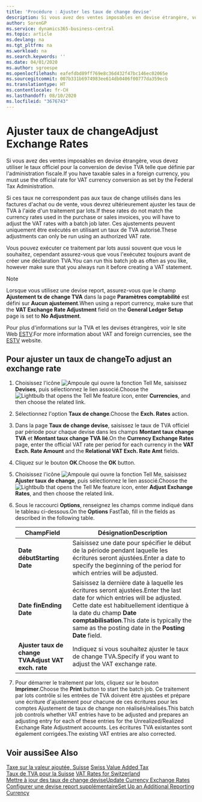 ```yaml
---
title: 'Procédure : Ajuster les taux de change devise'
description: Si vous avez des ventes imposables en devise étrangère, vous devez utiliser le taux officiel pour la conversion de devise TVA telle que définie par l'administration fiscale.
author: SorenGP
ms.service: dynamics365-business-central
ms.topic: article
ms.devlang: na
ms.tgt_pltfrm: na
ms.workload: na
ms.search.keywords: ''
ms.date: 04/01/2020
ms.author: sgroespe
ms.openlocfilehash: eafefdbd89ff769e8c36d432f47bc146ec02065e
ms.sourcegitcommit: 007b331b6974983ee614db0406f00777da359ecb
ms.translationtype: HT
ms.contentlocale: fr-CH
ms.lasthandoff: 08/10/2020
ms.locfileid: "3676743"
---
```

# <a name="adjust-exchange-rates"></a><span data-ttu-id="ed99c-103">Ajuster taux de change</span><span class="sxs-lookup"><span data-stu-id="ed99c-103">Adjust Exchange Rates</span></span>
<span data-ttu-id="ed99c-104">Si vous avez des ventes imposables en devise étrangère, vous devez utiliser le taux officiel pour la conversion de devise TVA telle que définie par l'administration fiscale.</span><span class="sxs-lookup"><span data-stu-id="ed99c-104">If you have taxable sales in a foreign currency, you must use the official rate for VAT currency conversion as set by the Federal Tax Administration.</span></span>  

<span data-ttu-id="ed99c-105">Si ces taux ne correspondent pas aux taux de change utilisés dans les factures d'achat ou de vente, vous devrez ultérieurement ajuster les taux de TVA à l'aide d'un traitement par lots.</span><span class="sxs-lookup"><span data-stu-id="ed99c-105">If these rates do not match the currency rates used in the purchase or sales invoices, you will have to adjust the VAT rates with a batch job later.</span></span> <span data-ttu-id="ed99c-106">Ces ajustements peuvent uniquement être exécutés en utilisant un taux de TVA autorisé.</span><span class="sxs-lookup"><span data-stu-id="ed99c-106">These adjustments can only be run using an authorized VAT rate.</span></span>  

<span data-ttu-id="ed99c-107">Vous pouvez exécuter ce traitement par lots aussi souvent que vous le souhaitez, cependant assurez-vous que vous l'exécutez toujours avant de créer une déclaration TVA.</span><span class="sxs-lookup"><span data-stu-id="ed99c-107">You can run this batch job as often as you like, however make sure that you always run it before creating a VAT statement.</span></span>  

> [!NOTE]  
>  <span data-ttu-id="ed99c-108">Lorsque vous utilisez une devise report, assurez-vous que le champ **Ajustement tx de change TVA** dans la page **Paramètres comptabilité** est défini sur **Aucun ajustement**.</span><span class="sxs-lookup"><span data-stu-id="ed99c-108">When using a report currency, make sure that the **VAT Exchange Rate Adjustment** field on the **General Ledger Setup** page is set to **No Adjustment**.</span></span>  

<span data-ttu-id="ed99c-109">Pour plus d'informations sur la TVA et les devises étrangères, voir le site Web [ESTV](https://go.microsoft.com/fwlink/?LinkId=285999).</span><span class="sxs-lookup"><span data-stu-id="ed99c-109">For more information about VAT and foreign currencies, see the [ESTV](https://go.microsoft.com/fwlink/?LinkId=285999) website.</span></span>  

## <a name="to-adjust-an-exchange-rate"></a><span data-ttu-id="ed99c-110">Pour ajuster un taux de change</span><span class="sxs-lookup"><span data-stu-id="ed99c-110">To adjust an exchange rate</span></span>  

1.  <span data-ttu-id="ed99c-111">Choisissez l'icône ![Ampoule qui ouvre la fonction Tell Me](../../media/ui-search/search_small.png "Dites-moi ce que vous voulez faire"), saisissez **Devises**, puis sélectionnez le lien associé.</span><span class="sxs-lookup"><span data-stu-id="ed99c-111">Choose the ![Lightbulb that opens the Tell Me feature](../../media/ui-search/search_small.png "Tell me what you want to do") icon, enter **Currencies**, and then choose the related link.</span></span>  
2.  <span data-ttu-id="ed99c-112">Sélectionnez l'option **Taux de change**.</span><span class="sxs-lookup"><span data-stu-id="ed99c-112">Choose the **Exch. Rates** action.</span></span>  
3.  <span data-ttu-id="ed99c-113">Dans la page **Taux de change devise**, saisissez le taux de TVA officiel par période pour chaque devise dans les champs **Montant taux change TVA** et **Montant taux change TVA lié**.</span><span class="sxs-lookup"><span data-stu-id="ed99c-113">On the **Currency Exchange Rates** page, enter the official VAT rate per period for each currency in the **VAT Exch. Rate Amount** and the **Relational VAT Exch. Rate Amt** fields.</span></span>  
4.  <span data-ttu-id="ed99c-114">Cliquez sur le bouton **OK**.</span><span class="sxs-lookup"><span data-stu-id="ed99c-114">Choose the **OK** button.</span></span>  
5.  <span data-ttu-id="ed99c-115">Choisissez l'icône ![Ampoule qui ouvre la fonction Tell Me](../../media/ui-search/search_small.png "Dites-moi ce que vous voulez faire"), saisissez **Ajuster taux de change**, puis sélectionnez le lien associé.</span><span class="sxs-lookup"><span data-stu-id="ed99c-115">Choose the ![Lightbulb that opens the Tell Me feature](../../media/ui-search/search_small.png "Tell me what you want to do") icon, enter **Adjust Exchange Rates**, and then choose the related link.</span></span>  
6.  <span data-ttu-id="ed99c-116">Sous le raccourci **Options**, renseignez les champs comme indiqué dans le tableau ci-dessous.</span><span class="sxs-lookup"><span data-stu-id="ed99c-116">On the **Options** FastTab, fill in the fields as described in the following table.</span></span>   

    |<span data-ttu-id="ed99c-117">Champ</span><span class="sxs-lookup"><span data-stu-id="ed99c-117">Field</span></span>|<span data-ttu-id="ed99c-118">Désignation</span><span class="sxs-lookup"><span data-stu-id="ed99c-118">Description</span></span>|  
    |---------------------------------|---------------------------------------|  
    |<span data-ttu-id="ed99c-119">**Date début**</span><span class="sxs-lookup"><span data-stu-id="ed99c-119">**Starting Date**</span></span>|<span data-ttu-id="ed99c-120">Saisissez une date pour spécifier le début de la période pendant laquelle les écritures seront ajustées.</span><span class="sxs-lookup"><span data-stu-id="ed99c-120">Enter a date to specify the beginning of the period for which entries will be adjusted.</span></span>|  
    |<span data-ttu-id="ed99c-121">**Date fin**</span><span class="sxs-lookup"><span data-stu-id="ed99c-121">**Ending Date**</span></span>|<span data-ttu-id="ed99c-122">Saisissez la dernière date à laquelle les écritures seront ajustées.</span><span class="sxs-lookup"><span data-stu-id="ed99c-122">Enter the last date for which entries will be adjusted.</span></span> <span data-ttu-id="ed99c-123">Cette date est habituellement identique à la date du champ **Date comptabilisation**.</span><span class="sxs-lookup"><span data-stu-id="ed99c-123">This date is typically the same as the posting date in the **Posting Date** field.</span></span>|  
    |<span data-ttu-id="ed99c-124">**Ajuster taux de change TVA**</span><span class="sxs-lookup"><span data-stu-id="ed99c-124">**Adjust VAT exch. rate**</span></span>|<span data-ttu-id="ed99c-125">Indiquez si vous souhaitez ajuster le taux de change TVA.</span><span class="sxs-lookup"><span data-stu-id="ed99c-125">Specify if you want to adjust the VAT exchange rate.</span></span>|  

7.  <span data-ttu-id="ed99c-126">Pour démarrer le traitement par lots, cliquez sur le bouton **Imprimer**.</span><span class="sxs-lookup"><span data-stu-id="ed99c-126">Choose the **Print** button to start the batch job.</span></span> <span data-ttu-id="ed99c-127">Ce traitement par lots contrôle si les entrées de TVA doivent être ajustées et prépare une écriture d'ajustement pour chacune de ces écritures pour les comptes Ajustement de taux de change non réalisés/réalisés.</span><span class="sxs-lookup"><span data-stu-id="ed99c-127">This batch job controls whether VAT entries have to be adjusted and prepares an adjusting entry for each of these entries for the Unrealized/Realized Exchange Rate Adjustment accounts.</span></span> <span data-ttu-id="ed99c-128">Les écritures TVA existantes sont également corrigées.</span><span class="sxs-lookup"><span data-stu-id="ed99c-128">The existing VAT entries are also corrected.</span></span>  

## <a name="see-also"></a><span data-ttu-id="ed99c-129">Voir aussi</span><span class="sxs-lookup"><span data-stu-id="ed99c-129">See Also</span></span>  
 <span data-ttu-id="ed99c-130">[Taxe sur la valeur ajoutée, Suisse](swiss-value-added-tax.md) </span><span class="sxs-lookup"><span data-stu-id="ed99c-130">[Swiss Value Added Tax](swiss-value-added-tax.md) </span></span>  
 <span data-ttu-id="ed99c-131">[Taux de TVA pour la Suisse](vat-rates-for-switzerland.md) </span><span class="sxs-lookup"><span data-stu-id="ed99c-131">[VAT Rates for Switzerland](vat-rates-for-switzerland.md) </span></span>  
[<span data-ttu-id="ed99c-132">Mettre à jour des taux de change devise</span><span class="sxs-lookup"><span data-stu-id="ed99c-132">Update Currency Exchange Rates</span></span>](../../finance-how-update-currencies.md)  
[<span data-ttu-id="ed99c-133">Configurer une devise report supplémentaire</span><span class="sxs-lookup"><span data-stu-id="ed99c-133">Set Up an Additional Reporting Currency</span></span>](../../finance-how-setup-additional-currencies.md)
